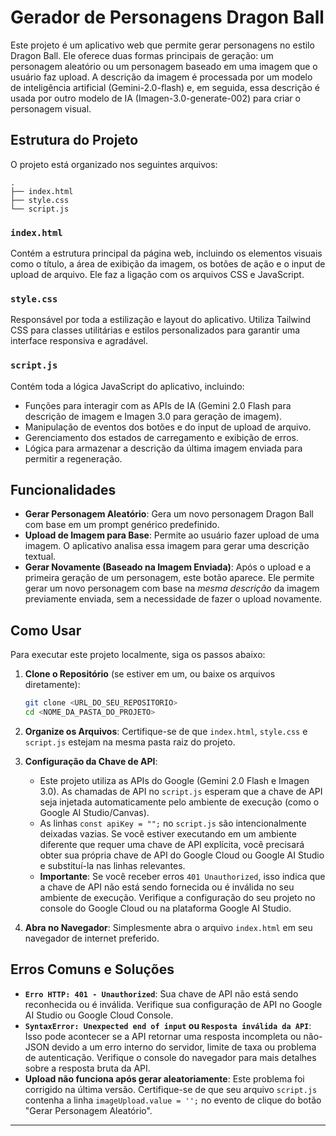 # Gerador de Personagens Dragon Ball

Este projeto é um aplicativo web que permite gerar personagens no estilo Dragon Ball. Ele oferece duas formas principais de geração: um personagem aleatório ou um personagem baseado em uma imagem que o usuário faz upload. A descrição da imagem é processada por um modelo de inteligência artificial (Gemini-2.0-flash) e, em seguida, essa descrição é usada por outro modelo de IA (Imagen-3.0-generate-002) para criar o personagem visual.

## Estrutura do Projeto

O projeto está organizado nos seguintes arquivos:

```
.
├── index.html
├── style.css
└── script.js
```

### `index.html`

Contém a estrutura principal da página web, incluindo os elementos visuais como o título, a área de exibição da imagem, os botões de ação e o input de upload de arquivo. Ele faz a ligação com os arquivos CSS e JavaScript.

### `style.css`

Responsável por toda a estilização e layout do aplicativo. Utiliza Tailwind CSS para classes utilitárias e estilos personalizados para garantir uma interface responsiva e agradável.

### `script.js`

Contém toda a lógica JavaScript do aplicativo, incluindo:

- Funções para interagir com as APIs de IA (Gemini 2.0 Flash para descrição de imagem e Imagen 3.0 para geração de imagem).
- Manipulação de eventos dos botões e do input de upload de arquivo.
- Gerenciamento dos estados de carregamento e exibição de erros.
- Lógica para armazenar a descrição da última imagem enviada para permitir a regeneração.

## Funcionalidades

- **Gerar Personagem Aleatório**: Gera um novo personagem Dragon Ball com base em um prompt genérico predefinido.
- **Upload de Imagem para Base**: Permite ao usuário fazer upload de uma imagem. O aplicativo analisa essa imagem para gerar uma descrição textual.
- **Gerar Novamente (Baseado na Imagem Enviada)**: Após o upload e a primeira geração de um personagem, este botão aparece. Ele permite gerar um novo personagem com base na *mesma descrição* da imagem previamente enviada, sem a necessidade de fazer o upload novamente.

## Como Usar

Para executar este projeto localmente, siga os passos abaixo:

1. **Clone o Repositório** (se estiver em um, ou baixe os arquivos diretamente):

    ```bash
    git clone <URL_DO_SEU_REPOSITORIO>
    cd <NOME_DA_PASTA_DO_PROJETO>
    ```

2. **Organize os Arquivos**: Certifique-se de que `index.html`, `style.css` e `script.js` estejam na mesma pasta raiz do projeto.
3. **Configuração da Chave de API**:
    - Este projeto utiliza as APIs do Google (Gemini 2.0 Flash e Imagen 3.0). As chamadas de API no `script.js` esperam que a chave de API seja injetada automaticamente pelo ambiente de execução (como o Google AI Studio/Canvas).
    - As linhas `const apiKey = "";` no `script.js` são intencionalmente deixadas vazias. Se você estiver executando em um ambiente diferente que requer uma chave de API explícita, você precisará obter sua própria chave de API do Google Cloud ou Google AI Studio e substituí-la nas linhas relevantes.
    - **Importante**: Se você receber erros `401 Unauthorized`, isso indica que a chave de API não está sendo fornecida ou é inválida no seu ambiente de execução. Verifique a configuração do seu projeto no console do Google Cloud ou na plataforma Google AI Studio.
4. **Abra no Navegador**: Simplesmente abra o arquivo `index.html` em seu navegador de internet preferido.

## Erros Comuns e Soluções

- **`Erro HTTP: 401 - Unauthorized`**: Sua chave de API não está sendo reconhecida ou é inválida. Verifique sua configuração de API no Google AI Studio ou Google Cloud Console.
- **`SyntaxError: Unexpected end of input` ou `Resposta inválida da API`**: Isso pode acontecer se a API retornar uma resposta incompleta ou não-JSON devido a um erro interno do servidor, limite de taxa ou problema de autenticação. Verifique o console do navegador para mais detalhes sobre a resposta bruta da API.
- **Upload não funciona após gerar aleatoriamente**: Este problema foi corrigido na última versão. Certifique-se de que seu arquivo `script.js` contenha a linha `imageUpload.value = '';` no evento de clique do botão "Gerar Personagem Aleatório".

---
